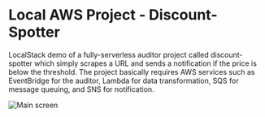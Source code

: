 # Local AWS Project - Discount-Spotter

LocalStack demo of a fully-serverless auditor project called discount-spotter which simply scrapes a URL and sends a notification if the price is below the threshold. The project basically requires AWS services such as EventBridge for the auditor, Lambda for data transformation, SQS for message queuing, and SNS for notification.

![Main screen](https://raw.githubusercontent.com/ustundag/localstack-demo/main/images/discount-spotter.png)
